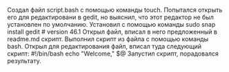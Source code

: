 Создал файл script.bash с помощью команды touch.
Попытался открыть его для редактировани в gedit, но выяснил, что этот редактор не был установлен по умолчанию.
Установил с помощью команды sudo snap install gedit # version 46.1
Открыл файл, вписал в него предложенный в readme.md скрипт.
Выполнил скрипт из файла с помощью команды bash.
Открыл для редактирования файл, вписал туда следующий скрипт:
  #!/bin/bash
  echo "Welcome," $@
Запустил скрипт, порадовался результату.
